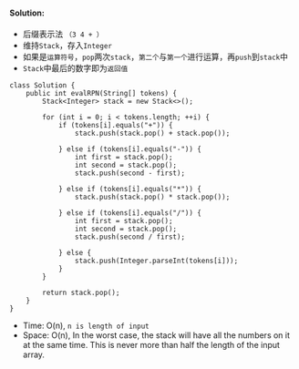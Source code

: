 #### Solution: 
* 后缀表示法 `（3 4 + ）`
* 维持`Stack`，存入`Integer`
* 如果是`运算符号`，`pop`两次`stack`，`第二个`与`第一个`进行运算，再`push`到`stack`中
* `Stack`中最后的数字即为`返回值`
```
class Solution {
    public int evalRPN(String[] tokens) {
        Stack<Integer> stack = new Stack<>();

        for (int i = 0; i < tokens.length; ++i) {
            if (tokens[i].equals("+")) {
                stack.push(stack.pop() + stack.pop());
                
            } else if (tokens[i].equals("-")) {
                int first = stack.pop();
                int second = stack.pop();
                stack.push(second - first);
                
            } else if (tokens[i].equals("*")) {
                stack.push(stack.pop() * stack.pop());
                
            } else if (tokens[i].equals("/")) {
                int first = stack.pop();
                int second = stack.pop();
                stack.push(second / first);
                
            } else {
                stack.push(Integer.parseInt(tokens[i]));
            }
        }
        
        return stack.pop();
    }
}
```
* Time: O(n), `n is length of input`
* Space: O(n), In the worst case, the stack will have all the numbers on it at the same time. This is never more than half the length of the input array.
